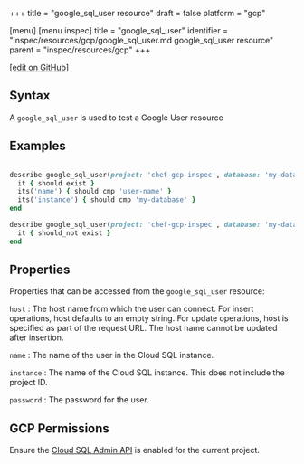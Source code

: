 +++
title = "google_sql_user resource"
draft = false
platform = "gcp"

[menu]
  [menu.inspec]
    title = "google_sql_user"
    identifier = "inspec/resources/gcp/google_sql_user.md google_sql_user resource"
    parent = "inspec/resources/gcp"
+++

[\[edit on GitHub\]](https://github.com/inspec/inspec-gcp/blob/master/docs/resources/google_sql_user.md)

## Syntax

A `google_sql_user` is used to test a Google User resource

## Examples

```ruby

describe google_sql_user(project: 'chef-gcp-inspec', database: 'my-database', name: 'user-name', host: "example.com") do
  it { should exist }
  its('name') { should cmp 'user-name' }
  its('instance') { should cmp 'my-database' }
end

describe google_sql_user(project: 'chef-gcp-inspec', database: 'my-database', name: "nonexistent", host: "example.com") do
  it { should_not exist }
end
```

## Properties

Properties that can be accessed from the `google_sql_user` resource:

`host`
: The host name from which the user can connect. For insert operations, host defaults to an empty string. For update operations, host is specified as part of the request URL. The host name cannot be updated after insertion.

`name`
: The name of the user in the Cloud SQL instance.

`instance`
: The name of the Cloud SQL instance. This does not include the project ID.

`password`
: The password for the user.

## GCP Permissions

Ensure the [Cloud SQL Admin API](https://console.cloud.google.com/apis/library/sqladmin.googleapis.com/) is enabled for the current project.
